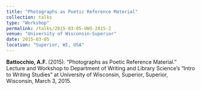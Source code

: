 ```yaml
---
title: "Photographs as Poetic Reference Material"
collection: talks
type: "Workshop"
permalink: /talks/2015-03-05-UWS-2015-2
venue: "University of Wisconsin-Superior"
date: 2015-03-05
location: "Superior, WI, USA"
---
```


<b> Battocchio, A.F. </b> (2015). “Photographs as Poetic Reference Material.” Lecture and Workshop to Department of Writing and Library Science’s “Intro to Writing Studies” at University of Wisconsin, Superior, Superior, Wisconsin, March 3, 2015.
